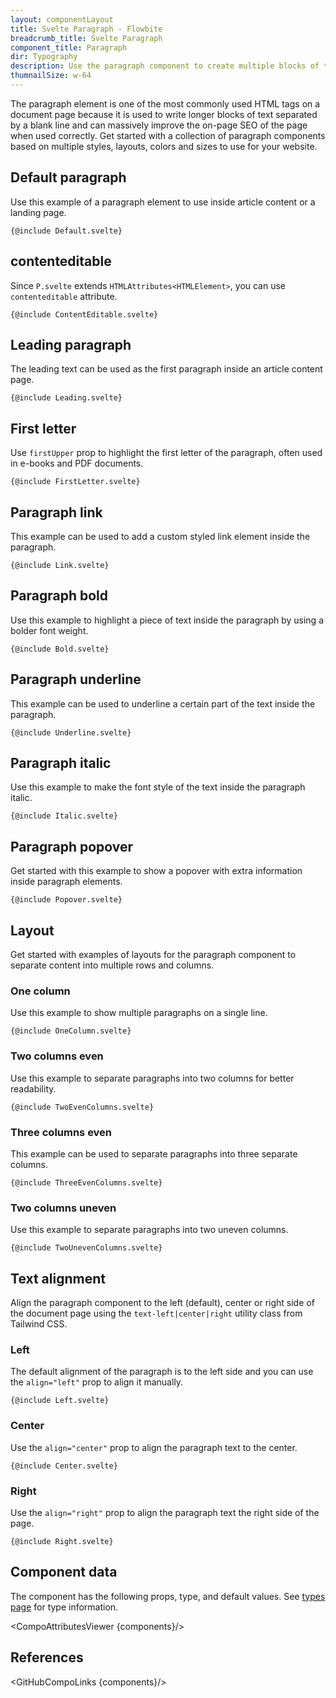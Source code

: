 ```yaml
---
layout: componentLayout
title: Svelte Paragraph - Flowbite
breadcrumb_title: Svelte Paragraph
component_title: Paragraph
dir: Typography
description: Use the paragraph component to create multiple blocks of text separated by blank lines and write content based on multiple layouts and styles
thumnailSize: w-64
---
```


<script>
  import { CompoAttributesViewer, GitHubCompoLinks, toKebabCase } from '../../utils';
  import { Layout, P, A, Heading } from '$lib';

  const components = 'P, Layout'
</script>

The paragraph element is one of the most commonly used HTML tags on a document page because it is used to write longer blocks of text separated by a blank line and can massively improve the on-page SEO of the page when used correctly. Get started with a collection of paragraph components based on multiple styles, layouts, colors and sizes to use for your website.

## Default paragraph

Use this example of a paragraph element to use inside article content or a landing page.

```svelte example
{@include Default.svelte}
```

## contenteditable

Since `P.svelte` extends `HTMLAttributes<HTMLElement>`, you can use `contenteditable` attribute.

```svelte example
{@include ContentEditable.svelte}
```

## Leading paragraph

The leading text can be used as the first paragraph inside an article content page.

```svelte example
{@include Leading.svelte}
```

## First letter

Use `firstUpper` prop to highlight the first letter of the paragraph, often used in e-books and PDF documents.

```svelte example
{@include FirstLetter.svelte}
```

## Paragraph link

This example can be used to add a custom styled link element inside the paragraph.

```svelte example
{@include Link.svelte}
```

## Paragraph bold

Use this example to highlight a piece of text inside the paragraph by using a bolder font weight.

```svelte example
{@include Bold.svelte}
```

## Paragraph underline

This example can be used to underline a certain part of the text inside the paragraph.

```svelte example
{@include Underline.svelte}
```

## Paragraph italic

Use this example to make the font style of the text inside the paragraph italic.

```svelte example
{@include Italic.svelte}
```

## Paragraph popover

Get started with this example to show a popover with extra information inside paragraph elements.

```svelte example class="flex items-end h-96"
{@include Popover.svelte}
```

## Layout

Get started with examples of layouts for the paragraph component to separate content into multiple rows and columns.

### One column

Use this example to show multiple paragraphs on a single line.

```svelte example
{@include OneColumn.svelte}
```

### Two columns even

Use this example to separate paragraphs into two columns for better readability.

```svelte example
{@include TwoEvenColumns.svelte}
```

### Three columns even

This example can be used to separate paragraphs into three separate columns.

```svelte example
{@include ThreeEvenColumns.svelte}
```

### Two columns uneven

Use this example to separate paragraphs into two uneven columns.

```svelte example
{@include TwoUnevenColumns.svelte}
```

## Text alignment

Align the paragraph component to the left (default), center or right side of the document page using the `text-left|center|right` utility class from Tailwind CSS.

### Left

The default alignment of the paragraph is to the left side and you can use the `align="left"` prop to align it manually.

```svelte example
{@include Left.svelte}
```

### Center

Use the `align="center"` prop to align the paragraph text to the center.

```svelte example
{@include Center.svelte}
```

### Right

Use the `align="right"` prop to align the paragraph text the right side of the page.

```svelte example
{@include Right.svelte}
```

## Component data

The component has the following props, type, and default values. See [types page](/docs/pages/typescript) for type information.

<CompoAttributesViewer {components}/>

## References

<GitHubCompoLinks {components}/>
